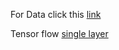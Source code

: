 For Data click this [link](https://archive.ics.uci.edu/ml/datasets.php)

Tensor flow [single layer](https://www.youtube.com/watch?v=KNAWp2S3w94&ab_channel=TensorFlow) 